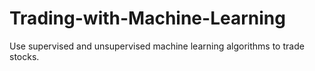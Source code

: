 # Trading-with-Machine-Learning
Use supervised and unsupervised machine learning algorithms to trade stocks. 

